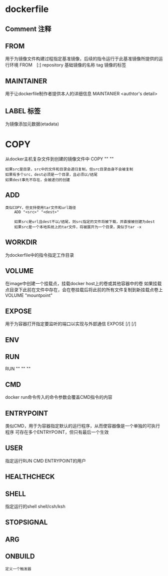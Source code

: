 # dockerfile

## Comment 注释

## FROM

用于为镜像文件构建过程指定基准镜像，后续的指令运行于此基准镜像所提供的运行环境
FROM　<repository>[:<tag>]
    repository  基础镜像的名称
    tag         镜像的标签

## MAINTAINER

用于让dockerfile制作者提供本人的详细信息
MAINTANIER <authtor's detail>

## LABEL 标签

为镜像添加元数据(etadata)

# COPY

从docker主机复杂文件到创建的镜像文件中
    COPY "<src>" "<dest>"

    如果src是目录，src中的文件和目录会递归复制，但src目录自身不会被复制
    如果有多个src，dest必须是一个目录，且必须以/结尾
    如果dest事先不存在，会被递归的创建

## ADD
    类似COPY，但支持使用tar文件和url路径
        ADD "<src>" "<dest>"

        如果src是url且dest不以/结尾，则src指定的文件将被下载，并直接被创建为dest
        如果src是一个本地系统上的tar文件，将被展开为一个目录，类似于tar -x

## WORKDIR

为dockerfile中的指令指定工作目录

## VOLUME

在image中创建一个挂载点，挂载docker host上的卷或其他容器中的卷
如果挂载点目录下此前在文件中存在，会在卷挂载后将此前的所有文件复制到新挂载点卷上
            VOLUME "mountpoint"


## EXPOSE

用于为容器打开指定要监听的端口以实现与外部通信
    EXPOSE <port>[/<protocol>] <port>[/<protocol>]       


## ENV

## RUN  

 RUN "<executable>" "<param1>" "<param2>"


## CMD

docker run命令传入的命令参数会覆盖CMD指令的内容

## ENTRYPOINT

类似CMD，用于为容器指定默认的运行程序，从而使容器像是一个单独的可执行程序
可存在多个ENTRYPOINT，但只有最后一个生效

## USER

指定运行RUN CMD ENTRYPOINT的用户

## HEALTHCHECK

## SHELL

指定运行的shell shell/csh/ksh

## STOPSIGNAL

## ARG

## ONBUILD

    定义一个触发器
